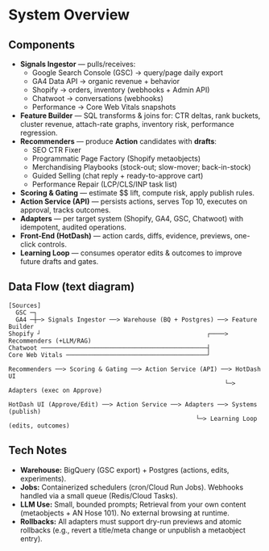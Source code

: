 # System Overview

## Components

- **Signals Ingestor** — pulls/receives:
  - Google Search Console (GSC) → query/page daily export
  - GA4 Data API → organic revenue + behavior
  - Shopify → orders, inventory (webhooks + Admin API)
  - Chatwoot → conversations (webhooks)
  - Performance → Core Web Vitals snapshots
- **Feature Builder** — SQL transforms & joins for: CTR deltas, rank buckets, cluster revenue, attach-rate graphs, inventory risk, performance regression.
- **Recommenders** — produce **Action** candidates with **drafts**:
  - SEO CTR Fixer
  - Programmatic Page Factory (Shopify metaobjects)
  - Merchandising Playbooks (stock-out; slow-mover; back-in-stock)
  - Guided Selling (chat reply + ready-to-approve cart)
  - Performance Repair (LCP/CLS/INP task list)
- **Scoring & Gating** — estimate $$ lift, compute risk, apply publish rules.
- **Action Service (API)** — persists actions, serves Top 10, executes on approval, tracks outcomes.
- **Adapters** — per target system (Shopify, GA4, GSC, Chatwoot) with idempotent, audited operations.
- **Front-End (HotDash)** — action cards, diffs, evidence, previews, one-click controls.
- **Learning Loop** — consumes operator edits & outcomes to improve future drafts and gates.

## Data Flow (text diagram)

```
[Sources]
  GSC ─┐
  GA4 ─┼─> Signals Ingestor ──> Warehouse (BQ + Postgres) ──> Feature Builder
Shopify ┘                                              ┌────> Recommenders (+LLM/RAG)
Chatwoot ──────────────────────────────────────────────┤
Core Web Vitals ───────────────────────────────────────┘

Recommenders ──> Scoring & Gating ──> Action Service (API) ──> HotDash UI
                                                            └─> Adapters (exec on Approve)

HotDash UI (Approve/Edit) ──> Action Service ──> Adapters ──> Systems (publish)
                                                    └─> Learning Loop (edits, outcomes)
```

## Tech Notes

- **Warehouse:** BigQuery (GSC export) + Postgres (actions, edits, experiments).
- **Jobs:** Containerized schedulers (cron/Cloud Run Jobs). Webhooks handled via a small queue (Redis/Cloud Tasks).
- **LLM Use:** Small, bounded prompts; Retrieval from your own content (metaobjects + AN Hose 101). No external browsing at runtime.
- **Rollbacks:** All adapters must support dry-run previews and atomic rollbacks (e.g., revert a title/meta change or unpublish a metaobject entry).
